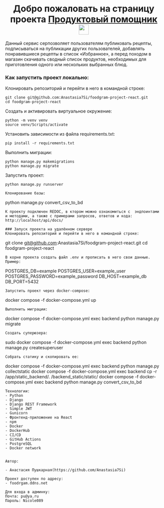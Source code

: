 <h1 align="center">Добро пожаловать на страницу проекта <a href="http://foodrgam.ddns.net/recipes/" target="_blank">Продуктовый помощник</a> 
<img src="https://github.com/blackcater/blackcater/raw/main/images/Hi.gif" height="32"/></h1>

Данный сервис серпозволяет пользователям публиковать рецепты, подписываться на публикации других пользователей, добавлять понравившиеся рецепты в список «Избранное», а перед походом в магазин скачивать сводный список продуктов, необходимых для приготовления одного или нескольких выбранных блюд.

### Как запустить проект локально:
Клонировать репозиторий и перейти в него в командной строке:
```
git clone git@github.com:Anastasia7Si/foodgram-project-react.git
cd foodgram-project-react 
```
Cоздать и активировать виртуальное окружение:
```
python -m venv venv
source venv/Scripts/activate
```
Установить зависимости из файла requirements.txt:
```
pip install -r requirements.txt
```
Выполнить миграции:
```
python manage.py makemigrations
python manage.py migrate
```
Запустить проект:
```
python manage.py runserver

Клонирование базы:
```
python manage.py convert_csv_to_bd
```
К проекту подключен REDOC, в ктором можно ознакомиться с  эндпоинтами и методами, а также с примерами запросов, ответов и кода: http://localhost/api/docs/

### Запуск проекта на удалённом сервере
Клонировать репозиторий и перейти в него в командной строке:
```
git clone git@github.com:Anastasia7Si/foodgram-project-react.git
cd foodgram-project-react 
```
В корне проекта создать файл .env и прописать в него свои данные.
Пример:
```
POSTGRES_DB=example
POSTGRES_USER=example_user
POSTGRES_PASSWORD=example_password
DB_HOST=example_db
DB_PORT=5432
```
Запустить проект через docker-compose:
```
docker compose -f docker-compose.yml up
```
Выполнить миграции:
```
docker compose -f docker-compose.yml exec backend python manage.py migrate
```
Создать суперюзера:
```
sudo docker compose -f docker-compose.yml exec backend python manage.py createsuperuser
```
Собрать статику и скопировать ее:
```
docker compose -f docker-compose.yml exec backend python manage.py collectstatic
docker compose -f docker-compose.yml exec backend cp -r /app/static_backend/. /backend_static/static/
docker compose -f docker-compose.yml exec backend python manage.py convert_csv_to_bd
```
Технологии:
- Python
- Django
- Django REST Framework
- Simple JWT
- Gunicorn 
- Фронтенд-приложение на React 
- npm
- Docker
- DockerHub
- CI/CD
- GitHub Actions
- PostgreSQL
- Docker network


Автор:

- Анастасия Пушкарная(https://github.com/Anastasia7Si)

Проект доступен по адресу:
- foodrgam.ddns.net

Для входа в админку:
Почта: pu@ya.ru
Пароль: Nicole089